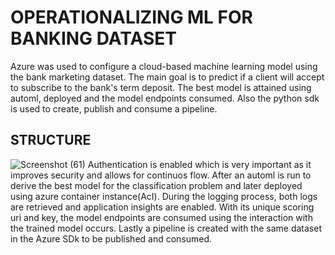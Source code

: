 # OPERATIONALIZING ML FOR BANKING DATASET

Azure was used to configure a cloud-based machine learning model using the bank marketing dataset. The main goal is to predict if a client will accept to subscribe to the bank's term deposit. The best model is attained using automl, deployed and the model endpoints consumed. Also the python sdk is used to create, publish and consume a pipeline.

## STRUCTURE

![Screenshot (61)](https://user-images.githubusercontent.com/48255327/159686354-4f97b3a4-928b-4715-9ce0-947a367ed4cd.png)
Authentication is enabled which is very important as it improves security and allows for continuos flow. After an automl is run to derive the best model for the classification problem and later deployed using azure container instance(AcI). During the logging process, both logs are retrieved and application insights are enabled. With its unique scoring uri and key, the model endpoints are consumed using the interaction with the trained model occurs. Lastly a pipeline is created with the same dataset in the Azure SDk to be published and consumed.

